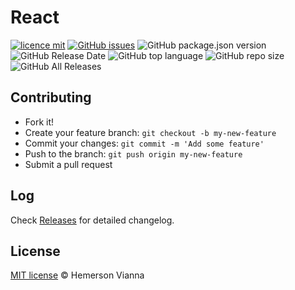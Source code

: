 # React

[![licence mit](https://img.shields.io/badge/license-MIT-blue.svg?style=flat-square)](http://hemersonvianna.mit-license.org/)
[![GitHub issues](https://img.shields.io/github/issues/org-hesiod/react.svg)](https://github.com/org-hesiod/react/issues)
![GitHub package.json version](https://img.shields.io/github/package-json/v/org-hesiod/react.svg)
![GitHub Release Date](https://img.shields.io/github/release-date/org-hesiod/react.svg)
![GitHub top language](https://img.shields.io/github/languages/top/org-hesiod/react.svg)
![GitHub repo size](https://img.shields.io/github/repo-size/org-hesiod/react.svg)
![GitHub All Releases](https://img.shields.io/github/downloads/org-hesiod/react/total.svg)

## Contributing

- Fork it!
- Create your feature branch: `git checkout -b my-new-feature`
- Commit your changes: `git commit -m 'Add some feature'`
- Push to the branch: `git push origin my-new-feature`
- Submit a pull request

## Log

Check [Releases](https://github.com/org-hesiod/react/releases) for detailed changelog.

## License

[MIT license](http://hemersonvianna.mit-license.org/) © Hemerson Vianna
